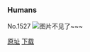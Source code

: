 ### Humans
No.1527
![图片不见了~~~](https://imgs.xkcd.com/comics/humans.png)

[原址](https://xkcd.com//1527) [下载](https://imgs.xkcd.com/comics/humans.png)

